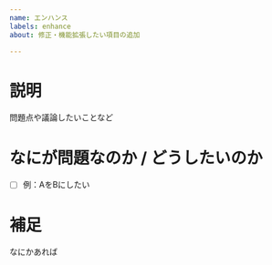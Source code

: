 ```yaml
---
name: エンハンス
labels: enhance
about: 修正・機能拡張したい項目の追加

---
```


# 説明
問題点や議論したいことなど

# なにが問題なのか / どうしたいのか
- [ ] 例：AをBにしたい

# 補足
なにかあれば
